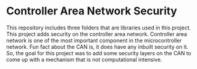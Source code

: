 # Controller Area Network Security
This repository includes three folders that are libraries used in this project. This project adds security on the controller area network. Controller area network is one of the most important component in the microcontroller network. Fun fact about the CAN is, it does have any inbuilt security on it. So, the goal for this project was to add some security layers on the CAN to come up with a mechanism that is not computational intensive. 
